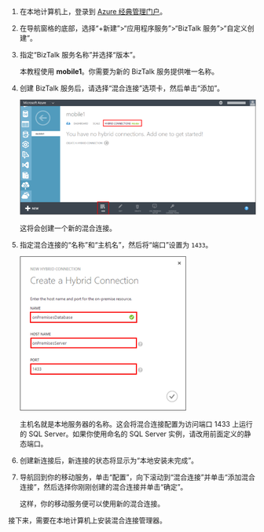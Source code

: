 
1. 在本地计算机上，登录到 [Azure 经典管理门户](http://manage.windowsazure.cn)。

2. 在导航窗格的底部，选择“+新建”>“应用程序服务”>“BizTalk 服务”>“自定义创建”。

3. 指定“BizTalk 服务名称”并选择“版本”。

	本教程使用 **mobile1**。你需要为新的 BizTalk 服务提供唯一名称。

4. 创建 BizTalk 服务后，请选择“混合连接”选项卡，然后单击“添加”。

	![添加混合连接](./media/hybrid-connections-create-new/3.png)

	这将会创建一个新的混合连接。

5. 指定混合连接的“名称”和“主机名”，然后将“端口”设置为 `1433`。
  
	![配置混合连接](./media/hybrid-connections-create-new/4.png)

	主机名就是本地服务器的名称。这会将混合连接配置为访问端口 1433 上运行的 SQL Server。如果你使用命名的 SQL Server 实例，请改用前面定义的静态端口。

6. 创建新连接后，新连接的状态将显示为“本地安装未完成”。

7. 导航回到你的移动服务，单击“配置”，向下滚动到“混合连接”并单击“添加混合连接”，然后选择你刚刚创建的混合连接并单击“确定”。

    这样，你的移动服务便可以使用新的混合连接。

接下来，需要在本地计算机上安装混合连接管理器。

<!---HONumber=71-->